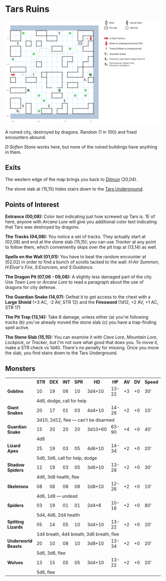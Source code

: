 # Tars Ruins

![map](tars-ruins.svg)

A ruined city, destroyed by dragons. Random (1 in 100) and fixed encounters abound.

*D:Soften Stone* works here, but none of the ruined buildings have anything in them.

## Exits

The western edge of the map brings you back to [Dilmun](dilmun.md) (20,04).

The stone slab at (15,15) hides stairs down to the [Tars Underground](tars-underground.md).

## Points of Interest

**Entrance (00,08):** Color text indicating just how screwed up Tars is. 1E of here, anyone with *Arcane Lore* will give you additional color text indicating that Tars was destroyed by dragons.

**The Tracks (04,08):** You notice a set of tracks. They actually start at (02,08) and end at the stone slab (15,15); you can use *Tracker* at any point to follow them, which conveniently skips over the pit trap at (13,14) as well.

**Spells on the Wall (01,01):** You have to beat the random encounter at (02,02) in order to find a bunch of scrolls tacked to the wall: *H:Air Summon*, *H:Elvar's Fire*, *S:Exorcism*, and *S:Guidance*.

**The Dragon Pit (07,06 - 09,08):** A slightly less damaged part of the city. Use *Town Lore* or *Arcane Lore* to read a paragraph about the use of dragons for city defense.

**The Guardian Snake (14,07):** Defeat it to get access to the chest with a **Large Shield** (+3 AC, -2 AV, STR 12) and the **Firesword** (1d12, +2 AV, +1 AC, STR 17)

**The Pit Trap (13,14):** Take 8 damage, unless either (a) you're following tracks (b) you've already moved the stone slab (c) you have a trap-finding spell active.

**The Stone Slab (15,15):** You can examine it with *Cave Lore*, *Mountain Lore*, *Lockpick*, or *Tracker*, but I'm not sure what good that does you. To move it, make a STR check vs 1d40. There's no penalty for missing. Once you move the slab, you find stairs down to the Tars Underground.

## Monsters

<table>
  <tr>
    <th></th>
    <th>STR</th>
    <th>DEX</th>
    <th>INT</th>
    <th>SPR</th>
    <th>HD</th>
    <th>HP</th>
    <th>AV</th>
    <th>DV</th>
    <th>Speed</th>
    <th>XP</th>
  </tr>
  <tr>
    <td><b>Goblins</b></td>
    <td>10</td><td>19</td><td>06</td><td>10</td>
    <td>3d4+10</td><td>13-22</td><td>+3</td><td>+0</td>
    <td>30'</td><td>90</td>
  </tr>
  <tr>
    <td></td>
    <td colspan=10>4d6, dodge, call for help</td>
  </tr>
  <tr>
    <td><b>Giant Snakes</b></td>
    <td>20</td><td>17</td><td>01</td><td>03</td>
    <td>4d4+10</td><td>14-26</td><td>+2</td><td>+0</td>
    <td>10'</td><td>100</td>
  </tr>
  <tr>
    <td></td>
    <td colspan=10>3d10, 2d12, flee — can't be disarmed</td>
  </tr>
  <tr>
    <td><b>Guardian Snake</b></td>
    <td>15</td><td>20</td><td>20</td><td>20</td>
    <td>3d10+60</td><td>63-90</td><td>+4</td><td>+0</td>
    <td>40'</td><td>1200</td>
  </tr>
  <tr>
    <td></td>
    <td colspan=10>4d8</td>
  </tr>
  <tr>
    <td><b>Lizard Apes</b></td>
    <td>25</td><td>19</td><td>03</td><td>05</td>
    <td>4d6+10</td><td>14-34</td><td>+2</td><td>+0</td>
    <td>20'</td><td>90</td>
  </tr>
  <tr>
    <td></td>
    <td colspan=10>5d6, 3d6, call for help, dodge</td>
  </tr>
  <tr>
    <td><b>Shadow Spiders</b></td>
    <td>12</td>
    <td>19</td>
    <td>03</td>
    <td>05</td>
    <td>3d6+10</td>
    <td>13-28</td>
    <td>+2</td>
    <td>+0</td>
    <td>30'</td>
    <td>120</td>
  </tr>
  <tr>
    <td></td>
    <td colspan=10>4d6, 3d8 health, flee</td>
  </tr>
  <tr>
    <td><b>Skeletons</b></td>
    <td>08</td>
    <td>08</td>
    <td>08</td>
    <td>08</td>
    <td>2d8+10</td>
    <td>12-26</td>
    <td>+2</td>
    <td>+0</td>
    <td>10'</td>
    <td>80</td>
  </tr>
  <tr>
    <td></td>
    <td colspan=10>4d6, 1d8 — undead</td>
  </tr>
  <tr>
    <td><b>Spiders</b></td>
    <td>03</td>
    <td>19</td>
    <td>01</td>
    <td>01</td>
    <td>2d4+8</td>
    <td>10-16</td>
    <td>+2</td>
    <td>+0</td>
    <td>80'</td>
    <td>50</td>
  </tr>
  <tr>
    <td></td>
    <td colspan=10>5d4, 4d6, 2d4 health</td>
  </tr>
  <tr>
    <td><b>Spitting Lizards</b></td>
    <td>05</td>
    <td>14</td>
    <td>05</td>
    <td>10</td>
    <td>3d4+10</td>
    <td>13-22</td>
    <td>+2</td>
    <td>+0</td>
    <td>20'</td>
    <td>70</td>
  </tr>
  <tr>
    <td></td>
    <td colspan=10>1d4 breath, 4d4 breath, 3d6 breath, flee</td>
  </tr>
  <tr>
    <td><b>Underworld Beasts</b></td>
    <td>20</td>
    <td>10</td>
    <td>08</td>
    <td>10</td>
    <td>3d8+10</td>
    <td>13-34</td>
    <td>+2</td>
    <td>+0</td>
    <td>20'</td>
    <td>110</td>
  </tr>
  <tr>
    <td></td>
    <td colspan=10>5d6, 3d6, flee</td>
  </tr>
  <tr>
    <td><b>Wolves</b></td>
    <td>13</td>
    <td>15</td>
    <td>05</td>
    <td>05</td>
    <td>3d4+10</td>
    <td>13-22</td>
    <td>+2</td>
    <td>+0</td>
    <td>20'</td>
    <td>70</td>
  </tr>
  <tr>
    <td></td>
    <td colspan=10>5d6, flee</td>
  </tr>
</table>

